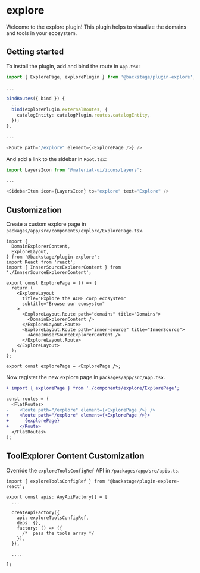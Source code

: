 # explore

Welcome to the explore plugin!
This plugin helps to visualize the domains and tools in your ecosystem.

## Getting started

To install the plugin, add and bind the route in `App.tsx`:

```typescript
import { ExplorePage, explorePlugin } from '@backstage/plugin-explore';

...

bindRoutes({ bind }) {
  ...
  bind(explorePlugin.externalRoutes, {
    catalogEntity: catalogPlugin.routes.catalogEntity,
  });
},

...

<Route path="/explore" element={<ExplorePage />} />
```

And add a link to the sidebar in `Root.tsx`:

```typescript
import LayersIcon from '@material-ui/icons/Layers';

...

<SidebarItem icon={LayersIcon} to="explore" text="Explore" />
```

## Customization

Create a custom explore page in `packages/app/src/components/explore/ExplorePage.tsx`.

```tsx
import {
  DomainExplorerContent,
  ExploreLayout,
} from '@backstage/plugin-explore';
import React from 'react';
import { InnserSourceExplorerContent } from './InnserSourceExplorerContent';

export const ExplorePage = () => {
  return (
    <ExploreLayout
      title="Explore the ACME corp ecosystem"
      subtitle="Browse our ecosystem"
    >
      <ExploreLayout.Route path="domains" title="Domains">
        <DomainExplorerContent />
      </ExploreLayout.Route>
      <ExploreLayout.Route path="inner-source" title="InnerSource">
        <AcmeInnserSourceExplorerContent />
      </ExploreLayout.Route>
    </ExploreLayout>
  );
};

export const explorePage = <ExplorePage />;
```

Now register the new explore page in `packages/app/src/App.tsx`.

```diff
+ import { explorePage } from './components/explore/ExplorePage';

const routes = (
  <FlatRoutes>
-    <Route path="/explore" element={<ExplorePage />} />
+    <Route path="/explore" element={<ExplorePage />}>
+      {explorePage}
+    </Route>
  </FlatRoutes>
);
```

## ToolExplorer Content Customization

Override the `exploreToolsConfigRef` API in `/packages/app/src/apis.ts`.

```tsx
import { exploreToolsConfigRef } from '@backstage/plugin-explore-react';

export const apis: AnyApiFactory[] = [
  ...

  createApiFactory({
    api: exploreToolsConfigRef,
    deps: {},
    factory: () => ({
      /*  pass the tools array */
    }),
  }),

  ....

];

```
